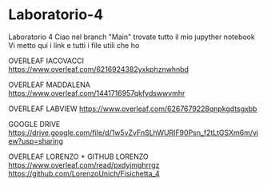 # Laboratorio-4
Laboratorio 4
Ciao nel branch "Main" trovate tutto il mio jupyther notebook
Vi metto qui i link e tutti i file utili che ho

OVERLEAF IACOVACCI
https://www.overleaf.com/6216924382yxkphznwhnbd

OVERLEAF MADDALENA
https://www.overleaf.com/1441716957qkfydswwvmhr

OVERLEAF LABVIEW
https://www.overleaf.com/6267679228qnpkgdtsgxbb

GOOGLE DRIVE
https://drive.google.com/file/d/1w5vZvFnSLhWURIF90Psn_f2tLtGSXm6m/view?usp=sharing

OVERLEAF LORENZO + GITHUB LORENZO
https://www.overleaf.com/read/pxdyjmghrrgz
https://github.com/LorenzoUnich/Fisichetta_4
